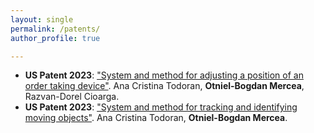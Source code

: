 ```yaml
---
layout: single
permalink: /patents/
author_profile: true

---
```

- **US Patent 2023**: ["System and method for adjusting a position of an order taking device"](https://patentimages.storage.googleapis.com/37/6b/1b/f37bdae2c41124/US20230200569A1.pdf).  Ana Cristina Todoran, **Otniel-Bogdan Mercea**, Razvan-Dorel Cioarga.
- **US Patent 2023**: ["System and method for tracking and identifying moving objects"](https://patentimages.storage.googleapis.com/87/fa/5a/b3d6d9f2a087c3/US20230206466A1.pdf). Ana Cristina Todoran, **Otniel-Bogdan Mercea**.
